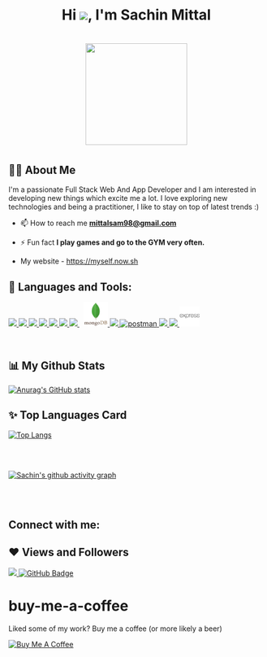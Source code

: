 ### <h1 align="center">Hi <img src="https://raw.githubusercontent.com/MartinHeinz/MartinHeinz/master/wave.gif" width="30px">, I'm Sachin Mittal</h1>

<h1 align="center"><a href="#"><img width="200" height="200" src="https://i.imgur.com/799y5A3.png"/></a></h1>

## 🙋‍♂️ About Me

I'm a passionate Full Stack Web And App Developer and I am interested in developing new things which excite me a lot. I love exploring new technologies and being a practitioner, I like to stay on top of latest trends :)

- 📫 How to reach me **mittalsam98@gmail.com**

- ⚡ Fun fact **I play games and go to the GYM very often.**

- My website - https://myself.now.sh

## 🚀 Languages and Tools:

<p align="left"> 
    <a href="https://www.flutter.dev" target="_blank"> <img src="https://img.icons8.com/color/48/000000/flutter.png"/> </a>
    <a href="https://reactjs.org/" target="_blank"> <img src="https://img.icons8.com/color/48/000000/react-native.png"/> </a>
    <a href="https://developer.mozilla.org/en-US/docs/Web/JavaScript" target="_blank"> <img src="https://img.icons8.com/color/48/000000/javascript.png"/> </a> 
    <a href="https://www.w3.org/html/" target="_blank"> <img src="https://img.icons8.com/color/48/000000/html-5.png"/> </a> 
    <a href="https://www.w3schools.com/css/" target="_blank"> <img src="https://img.icons8.com/color/48/000000/css3.png"/> </a> 
    <a href="https://getbootstrap.com" target="_blank"> <img src="https://img.icons8.com/color/48/000000/bootstrap.png"/> </a> 
    <a style="padding-right:8px;" href="https://nodejs.org" target="_blank"> <img src="https://img.icons8.com/color/48/000000/nodejs.png"/> </a> 
    <a href="https://www.mongodb.com/" target="_blank"> <img src="https://raw.githubusercontent.com/devicons/devicon/master/icons/mongodb/mongodb-original-wordmark.svg" alt="mongodb" width="48" height="48"/> </a> 
    <a href="https://firebase.google.com/" target="_blank"> <img src="https://img.icons8.com/color/48/000000/firebase.png"/> </a> 
    <a href="https://postman.com" target="_blank"> <img src="https://www.vectorlogo.zone/logos/getpostman/getpostman-icon.svg" alt="postman" width="45" height="45"/> </a>   
    <a href="https://git-scm.com/" target="_blank"> <img src="https://img.icons8.com/color/48/000000/git.png"/> </a> 
    <a href="https://redux.js.org" target="_blank"> <img src="https://img.icons8.com/color/48/000000/redux.png"/> </a>
    <a href="https://expressjs.com" target="_blank"> <img src="https://raw.githubusercontent.com/devicons/devicon/master/icons/express/express-original-wordmark.svg" alt="express" width="40" height="40"/> </a>
</p>


<br/>


## 📊 My Github Stats

  [![Anurag's GitHub stats](https://github-readme-stats.vercel.app/api?username=mittalsam98&hide=prs&count_private=true&show_icons=true&theme=radical)](https://github.com/anuraghazra/github-readme-stats)

## ✨ Top Languages Card

[![Top Langs](https://github-readme-stats.vercel.app/api/top-langs/?username=mittalsam98&layout=compact)](https://github.com/anuraghazra/github-readme-stats)


<br/>
<br/>


[![Sachin's github activity graph](https://activity-graph.herokuapp.com/graph?username=mittalsam98&theme=react-dark)](https://github.com/ashutosh00710/github-readme-activity-graph)


<br/>
<br/>

## Connect with me:

## ❤ Views and Followers
<a href="https://github.com/Meghna-DAS/github-profile-views-counter">
    <img src="https://komarev.com/ghpvc/?username=mittalsam98">
</a>
<a href="https://github.com/mittalsam98?tab=followers"><img src="https://img.shields.io/github/followers/SubhamRaoniar28?label=Followers&style=social" alt="GitHub Badge"></a>


# buy-me-a-coffee

Liked some of my work? Buy me a coffee (or more likely a beer)

<a href="https://www.buymeacoffee.com/sachinm" target="_blank"><img src="https://bmc-cdn.nyc3.digitaloceanspaces.com/BMC-button-images/custom_images/orange_img.png" alt="Buy Me A Coffee" style="height: auto !important;width: auto !important;" ></a>
<!--
**mittalsam98/mittalsam98** is a ✨ _special_ ✨ repository because its `README.md` (this file) appears on your GitHub profile.

Here are some ideas to get you started:

- 🔭 I’m currently working on ...
- 🌱 I’m currently learning ...
- 👯 I’m looking to collaborate on ...
- 🤔 I’m looking for help with ...
- 💬 Ask me about ...
- 📫 How to reach me: ...
- 😄 Pronouns: ...
- ⚡ Fun fact: ...
-->
